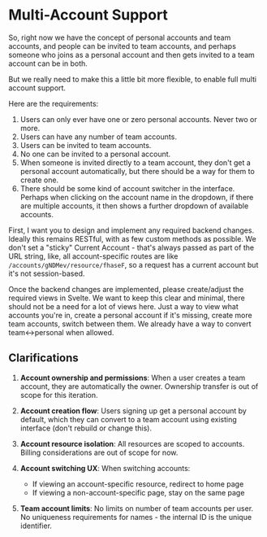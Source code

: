 # Multi-Account Support

So, right now we have the concept of personal accounts and team accounts, and people can be invited to team accounts, and perhaps someone who joins as a personal account and then gets invited to a team account can be in both.

But we really need to make this a little bit more flexible, to enable full multi account support.

Here are the requirements:

1. Users can only ever have one or zero personal accounts. Never two or more.
2. Users can have any number of team accounts.
3. Users can be invited to team accounts.
4. No one can be invited to a personal account.
5. When someone is invited directly to a team account, they don't get a personal account automatically, but there should be a way for them to create one.
6. There should be some kind of account switcher in the interface. Perhaps when clicking on the account name in the dropdown, if there are multiple accounts, it then shows a further dropdown of available accounts.

First, I want you to design and implement any required backend changes. Ideally this remains RESTful, with as few custom methods as possible. We don't set a "sticky" Current Account - that's always passed as part of the URL string, like, all account-specific routes are like `/accounts/gNDMev/resource/fhaseF`, so a request has a current account but it's not session-based.

Once the backend changes are implemented, please create/adjust the required views in Svelte. We want to keep this clear and minimal, there should not be a need for a lot of views here. Just a way to view what accounts you're in, create a personal account if it's missing, create more team accounts, switch between them. We already have a way to convert team<->personal when allowed.

## Clarifications

1. **Account ownership and permissions**: When a user creates a team account, they are automatically the owner. Ownership transfer is out of scope for this iteration.

2. **Account creation flow**: Users signing up get a personal account by default, which they can convert to a team account using existing interface (don't rebuild or change this).

3. **Account resource isolation**: All resources are scoped to accounts. Billing considerations are out of scope for now.

4. **Account switching UX**: When switching accounts:
   - If viewing an account-specific resource, redirect to home page
   - If viewing a non-account-specific page, stay on the same page

5. **Team account limits**: No limits on number of team accounts per user. No uniqueness requirements for names - the internal ID is the unique identifier.

